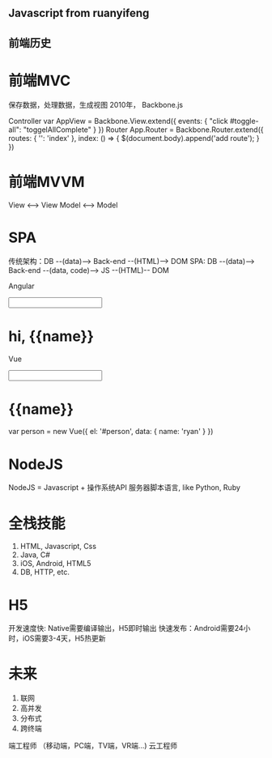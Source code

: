 ## Javascript from ruanyifeng

## 前端历史

# 前端MVC
保存数据，处理数据，生成视图
2010年， Backbone.js

Controller
    var AppView = Backbone.View.extend({
        events: {
            "click #toggle-all": "toggelAllComplete"
        }
    })
Router
    App.Router = Backbone.Router.extend({
        routes: {
            '': 'index'
        },
        index: () => {
            $(document.body).append('add route');
        }
    })

# 前端MVVM
View <--> View Model <--> Model

# SPA
传统架构：DB --(data)--> Back-end --(HTML)--> DOM
SPA:    DB --(data)--> Back-end --(data, code)--> JS --(HTML)-- DOM

Angular
    <div ng-app=''>
        <input type='text' ng-model='name' />
        <h1>hi, {{name}}</h1>
    <div>

Vue
    <div id="person">
        <input type='text' v-model='name' />
        <h1>{{name}}</h1>
    <div>
    var person = new Vue({
        el: '#person',
        data: {
            name: 'ryan'
        }
    })
# NodeJS
NodeJS = Javascript + 操作系统API
服务器脚本语言, like Python, Ruby

# 全栈技能
1. HTML, Javascript, Css
2. Java, C#
3. iOS, Android, HTML5
4. DB, HTTP, etc.

# H5
开发速度快: Native需要编译输出，H5即时输出
快速发布：Android需要24小时，iOS需要3-4天，H5热更新

# 未来
1. 联网
2. 高并发
3. 分布式
4. 跨终端

端工程师 （移动端，PC端，TV端，VR端...)
云工程师